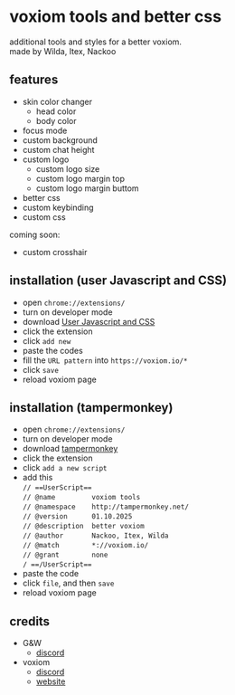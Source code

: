 # voxiom tools and better css 

additional tools and styles for a better voxiom.<br>
made by Wilda, Itex, Nackoo

## features
  - skin color changer <br>
    - head color
    - body color
  - focus mode
  - custom background
  - custom chat height
  - custom logo <br>
    - custom logo size
    - custom logo margin top
    - custom logo margin buttom
  - better css 
  - custom keybinding
  - custom css
  
  coming soon:
  - custom crosshair

## installation (user Javascript and CSS)
  - open `chrome://extensions/`
  - turn on developer mode
  - download [User Javascript and CSS](https://chromewebstore.google.com/detail/user-javascript-and-css/nbhcbdghjpllgmfilhnhkllmkecfmpld) 
  - click the extension
  - click `add new`
  - paste the codes
  - fill the `URL pattern` into `https://voxiom.io/*`
  - click `save`
  - reload voxiom page

## installation (tampermonkey)
  - open `chrome://extensions/`
  - turn on developer mode 
  - download [tampermonkey](https://chromewebstore.google.com/detail/tampermonkey/dhdgffkkebhmkfjojejmpbldmpobfkfo)
  - click the extension
  - click `add a new script`
  - add this <br>
  `// ==UserScript==`<br>
`// @name         voxiom tools`<br>
`// @namespace    http://tampermonkey.net/`<br>
`// @version      01.10.2025`<br>
`// @description  better voxiom`<br>
`// @author       Nackoo, Itex, Wilda`<br>
`// @match        *://voxiom.io/`<br>
`// @grant        none`<br>
`/ ==/UserScript==`<br>
  - paste the code
  - click `file`, and then `save`
  - reload voxiom page

## credits
- G&W
  - [discord](https://discord.gg/WxGZwXqYuW)
- voxiom
  - [discord](https://discord.gg/YExechPavq)
  - [website](https://voxiom.io) 
